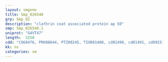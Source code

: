 ```yaml
---
layout: smgene
title: Smp_026540
grp: Smp_02
description: "clathrin coat associated protein ap 50"
smp: Smp_026540.1
uniprot: "G4VT47"
length:  3258
cdd: "COG0476, PRK08644, PTZ00245, TIGR01408, cd01490, cd01491, cd09251, cl10970, cl17173, cl22428, pfam00899, pfam00928"
kk: ns
categories: sm
---
```

